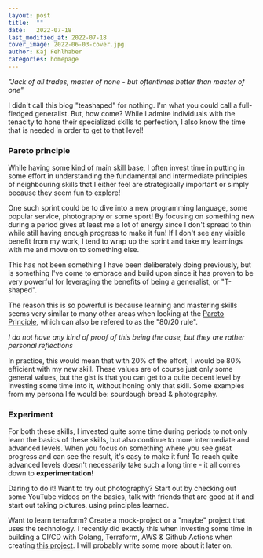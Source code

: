 ```yaml
---
layout: post
title:  ""
date:   2022-07-18
last_modified_at: 2022-07-18
cover_image: 2022-06-03-cover.jpg
author: Kaj Fehlhaber
categories: homepage 
---
```


_"Jack of all trades, master of none - but oftentimes better than master of one"_

I didn't call this blog "teashaped" for nothing. I'm what you could call a full-fledged generalist. But, how come?
While I admire individuals with the tenacity to hone their specialized skills to perfection, I also know the time that is needed in order to get to that level!

### Pareto principle
While having some kind of main skill base, I often invest time in putting in some effort in understanding the fundamental and intermediate principles of neighbouring skills that I either feel are strategically important or simply because they seem fun to explore!

One such sprint could be to dive into a new programming language, some popular service, photography or some sport!
By focusing on something new during a period gives at least me a lot of energy since I don't spread to thin while still having enough progress to make it fun! If I don't see any visible benefit from my work, I tend to wrap up the sprint and take my learnings with me and move on to something else.

This has not been something I have been deliberately doing previously, but is something I've come to embrace and build upon since it has proven to be very powerful for leveraging the benefits of being a generalist, or "T-shaped".

The reason this is so powerful is because learning and mastering skills seems very similar to many other areas when looking at the [Pareto Principle](https://en.m.wikipedia.org/wiki/Pareto_principle), which can also be refered to as the "80/20 rule". 

_I do not have any kind of proof of this being the case, but they are rather personal reflections_

In practice, this would mean that with 20% of the effort, I would be 80% efficient with my new skill. These values are of course just only some general values, but the gist is that you can get to a quite decent level by investing some time into it, without honing only that skill. Some examples from my persona life would be: sourdough bread & photography.

### Experiment

For both these skills, I invested quite some time during periods to not only learn the basics of these skills, but also continue to more intermediate and advanced levels. When you focus on something where you see great progress and can see the result, it's easy to make it fun!
To reach quite advanced levels doesn't necessarily take such a long time - it all comes down to **experimentation!**

Daring to do it! Want to try out photography? Start out by checking out some YouTube videos on the basics, talk with friends that are good at it and start out taking pictures, using principles learned. 

Want to learn terraform? Create a mock-project or a "maybe" project that uses the technology. I recently did exactly this when investing some time in building a CI/CD with Golang, Terraform, AWS & Github Actions when creating [this project](https://github.com/kejne/fridge-mate). I will probably write some more about it later on.